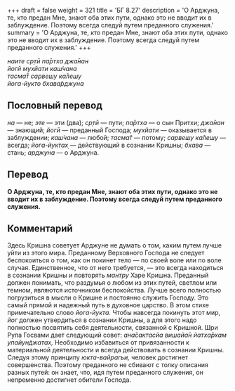 +++
draft = false
weight = 321
title = 'БГ 8.27'
description = 'О Арджуна, те, кто предан Мне, знают оба этих пути, однако это не вводит их в заблуждение. Поэтому всегда следуй путем преданного служения.'
summary = 'О Арджуна, те, кто предан Мне, знают оба этих пути, однако это не вводит их в заблуждение. Поэтому всегда следуй путем преданного служения.'
+++

_наите ср̣тӣ па̄ртха джа̄нан  
йогӣ мухйати каш́чана  
тасма̄т сарвешу ка̄лешу  
йога-йукто бхава̄рджуна_

## Пословный перевод

_на_ — не; _эте_ — эти (два); _ср̣тӣ_ — пути; _па̄ртха_ — о сын Притхи; _джа̄нан_ — знающий; _йогӣ_ — преданный Господа; _мухйати_ — оказывается в заблуждении; _каш́чана_ — любой; _тасма̄т_ — потому; _сарвешу_ _ка̄лешу_ — всегда; _йога_\-_йуктах̣_ — действующий в сознании Кришны; _бхава_ — стань; _арджуна_ — о Арджуна.

## Перевод

**О Арджуна, те, кто предан Мне, знают оба этих пути, однако это не вводит их в заблуждение. Поэтому всегда следуй путем преданного служения.**

## Комментарий

Здесь Кришна советует Арджуне не думать о том, каким путем лучше уйти из этого мира. Преданному Верховного Господа не следует беспокоиться о том, как он покинет тело — по своей воле или по воле случая. Единственное, что от него требуется, — это всегда находиться в сознании Кришны и повторять _мантру_ Харе Кришна. Преданный должен понимать, что раздумья о любом из этих путей, светлом или темном, являются источником беспокойства. Лучше всего полностью погрузиться в мысли о Кришне и постоянно служить Господу. Это самый прямой и надежный путь в духовное царство. В этом стихе примечательно слово _йога-йукта._ Чтобы навсегда покинуть этот мир, _йог_ должен утвердиться в сознании Кришны, а для этого надо полностью посвятить себя деятельности, связанной с Кришной. Шри Рупа Госвами дает следующий совет: _ана̄сактасйа вишайа̄н йатха̄рхам упайун̃джатах̣._ Необходимо избавиться от привязанности к материальной деятельности и всегда действовать в сознании Кришны. Следуя этому принципу _юкта-вайрагьи,_ человек достигнет совершенства. Поэтому преданного не сбивают с толку описания разных путей: он знает, что, идя путем преданного служения, он непременно достигнет обители Господа.
